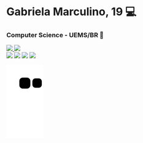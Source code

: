 # Gabriela Marculino, 19 💻
<h3>Computer Science - UEMS/BR 📌</h3>

 <div>
  <a href="https://github.com/GabrielaMarculino">
  <img height="180em" src="https://github-readme-stats.vercel.app/api?username=GabrielaMarculino&show_icons=true&theme=midnight-purple&include_all_commits=true&count_private=true"/>
  <img height="180em" src="https://github-readme-stats.vercel.app/api/top-langs/?username=GabrielaMarculino&layout=compact&langs_count=16&theme=midnight-purple"/>
<div>
 
<div>
<a href="https://instagram.com/gabriela.cpp" target="_blank"><img src="https://img.shields.io/badge/-Instagram-%23E4405F?style=for-the-badge&logo=instagram&logoColor=white" target="_blank"></a>
<a href="https://www.linkedin.com/in/gabriela-marculino-297493164/" target="_blank"><img src="https://img.shields.io/badge/-LinkedIn-%230077B5?style=for-the-badge&logo=linkedin&logoColor=white" target="_blank"></a> 
 <a href = "mailto: gabrielamarculino@gmail.com"><img src="https://img.shields.io/badge/-Gmail-%23333?style=for-the-badge&logo=gmail&logoColor=white" target="_blank"></a>
 <a href="https://discord.com/372890393571753985" target="_blank"><img src="https://img.shields.io/badge/Discord-7289DA?style=for-the-badge&logo=discord&logoColor=white" target="_blank"></a> 
</div>

  ![Snake animation](https://github.com/rafaballerini/rafaballerini/blob/output/github-contribution-grid-snake.svg)

